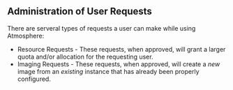 ## Administration of User Requests

There are serveral types of requests a user can make while using Atmosphere:

- Resource Requests - These requests, when approved, will grant a larger quota and/or allocation for the requesting user.
- Imaging Requests - These requests, when approved, will create a *new* image from an *existing* instance that has already been properly configured.
